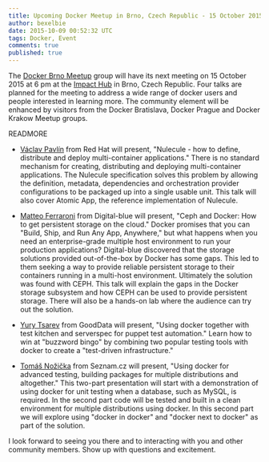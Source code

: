 ```yaml
---
title: Upcoming Docker Meetup in Brno, Czech Republic - 15 October 2015 @ 6 pm
author: bexelbie
date: 2015-10-09 00:52:32 UTC
tags: Docker, Event
comments: true
published: true
---
```


The [Docker Brno Meetup](http://www.meetup.com/Docker-Brno/events/225508213/) group will have its next meeting on 15 October 2015 at 6 pm at the [Impact Hub](http://maps.google.com/maps?f=q&hl=en&q=Cyrilsk%C3%A1+7%2C+Brno%2C+cz) in Brno, Czech Republic.  Four talks are planned for the meeting to address a wide range of docker users and people interested in learning more.  The community element will be enhanced by visitors from the  Docker Bratislava, Docker Prague and Docker Krakow Meetup groups.

READMORE

  * [Václav Pavlín](http://www.twitter.com/vpavlin) from Red Hat will present, "Nulecule - how to define, distribute and deploy multi-container applications."  There is no standard mechanism for creating, distributing and deploying multi-container applications.  The Nulecule specification solves this problem by allowing the definition, metadata, dependencies and orchestration provider configurations to be packaged up into a single usable unit.  This talk will also cover Atomic App, the reference implementation of Nulecule.

  * [Matteo Ferraroni](https://cz.linkedin.com/in/matteoferraroni) from Digital-blue will present, "Ceph and Docker: How to get persistent storage on the cloud."  Docker promises that you can "Build, Ship, and Run Any App, Anywhere," but what happens when you need an enterprise-grade multiple host environment to run your production applications?  Digital-blue discovered that the storage solutions provided out-of-the-box by Docker has some gaps. This led to them seeking a way to provide reliable persistent storage to their containers running in a multi-host environment.  Ultimately the solution was found with CEPH.  This talk will explain the gaps in the Docker storage subsystem and how CEPH can be used to provide persistent storage.  There will also be a hands-on lab where the audience can try out the solution.

  * [Yury Tsarev](https://cz.linkedin.com/in/yurytsarev) from GoodData will present, "Using docker together with test kitchen and serverspec for puppet test automation."  Learn how to win at "buzzword bingo" by combining two popular testing tools with docker to create a "test-driven infrastructure."

  * [Tomáš Nožička](https://cz.linkedin.com/in/tnozicka/en) from Seznam.cz will present, "Using docker for advanced testing, building packages for multiple distributions and altogether." This two-part presentation will start with a demonstration of using docker for unit testing when a database, such as MySQL, is required.  In the second part code will be tested and built in a clean environment for multiple distributions using docker.  In this second part we will explore using "docker in docker" and "docker next to docker" as part of the solution.

I look forward to seeing you there and to interacting with you and other community members.  Show up with questions and excitement.
